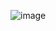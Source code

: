 
![image](https://github.com/Bhamare04/Bhamare04/assets/148467400/197442f9-e20b-4b48-bfd5-8c634d795ba7)
